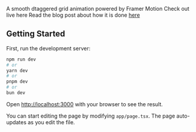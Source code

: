 A smooth dtaggered grid animation powered by Framer Motion
Check out live here
Read the blog post about how it is done [here](https://portfolio-div.vercel.app/blog/create-stunning-staggered-grid-animation)
## Getting Started

First, run the development server:

```bash
npm run dev
# or
yarn dev
# or
pnpm dev
# or
bun dev
```

Open [http://localhost:3000](http://localhost:3000) with your browser to see the result.

You can start editing the page by modifying `app/page.tsx`. The page auto-updates as you edit the file.

